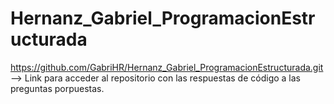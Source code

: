 # Hernanz_Gabriel_ProgramacionEstructurada
https://github.com/GabriHR/Hernanz_Gabriel_ProgramacionEstructurada.git --> Link para acceder al repositorio con las respuestas de código a las preguntas porpuestas.
